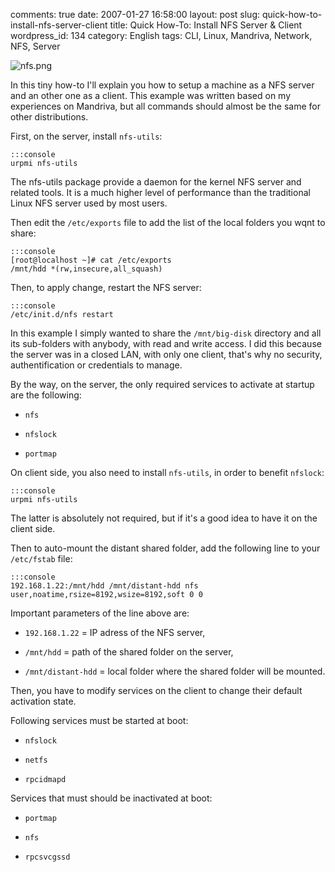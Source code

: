 comments: true
date: 2007-01-27 16:58:00
layout: post
slug: quick-how-to-install-nfs-server-client
title: Quick How-To: Install NFS Server & Client
wordpress_id: 134
category: English
tags: CLI, Linux, Mandriva, Network, NFS, Server

![nfs.png](http://kevin.deldycke.com/wp-content/uploads/2007/01/nfs.png)

In this tiny how-to I'll explain you how to setup a machine as a NFS server and an other one as a client. This example was written based on my experiences on Mandriva, but all commands should almost be the same for other distributions.

First, on the server, install `nfs-utils`:

    :::console
    urpmi nfs-utils

The nfs-utils package provide a daemon for the kernel NFS server and related tools. It is a much higher level of performance than the traditional Linux NFS server used by most users.

Then edit the `/etc/exports` file to add the list of the local folders you wqnt to share:

    :::console
    [root@localhost ~]# cat /etc/exports
    /mnt/hdd *(rw,insecure,all_squash)

Then, to apply change, restart the NFS server:

    :::console
    /etc/init.d/nfs restart

In this example I simply wanted to share the `/mnt/big-disk` directory and all its sub-folders with anybody, with read and write access. I did this because the server was in a closed LAN, with only one client, that's why no security, authentification or credentials to manage.

By the way, on the server, the only required services to activate at startup are the following:

  * `nfs`

  * `nfslock`

  * `portmap`

On client side, you also need to install `nfs-utils`, in order to benefit `nfslock`:

    :::console
    urpmi nfs-utils

The latter is absolutely not required, but if it's a good idea to have it on the client side.

Then to auto-mount the distant shared folder, add the following line to your `/etc/fstab` file:

    :::console
    192.168.1.22:/mnt/hdd /mnt/distant-hdd nfs user,noatime,rsize=8192,wsize=8192,soft 0 0

Important parameters of the line above are:

  * `192.168.1.22` = IP adress of the NFS server,

  * `/mnt/hdd` = path of the shared folder on the server,

  * `/mnt/distant-hdd` = local folder where the shared folder will be mounted.

Then, you have to modify services on the client to change their default activation state.

Following services must be started at boot:

  * `nfslock`

  * `netfs`

  * `rpcidmapd`

Services that must should be inactivated at boot:

  * `portmap`

  * `nfs`

  * `rpcsvcgssd`

